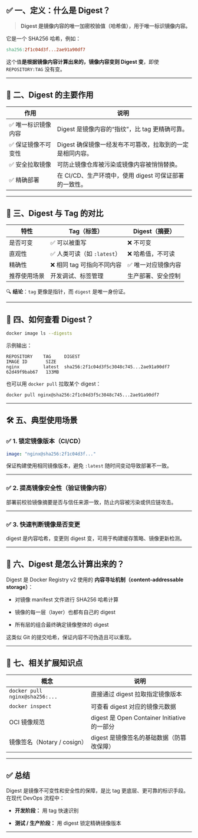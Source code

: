 ## ✅ 一、定义：什么是 Digest？

> **Digest 是镜像内容的唯一加密校验值（哈希值），用于唯一标识镜像内容。**

它是一个 SHA256 哈希，例如：

```makefile
sha256:2f1c04d3f...2ae91a90df7
```

这个值**是根据镜像内容计算出来的，镜像内容变则 Digest 变**，即使 `REPOSITORY:TAG` 没有变。

---

## 🧠 二、Digest 的主要作用

| 作用 | 说明 |
| --- | --- |
| ✅ 唯一标识镜像内容 | Digest 是镜像内容的“指纹”，比 tag 更精确可靠。 |
| ✅ 保证镜像不可变性 | Digest 确保镜像一经发布不可篡改，拉取到的一定是相同内容。 |
| ✅ 安全拉取镜像 | 可防止镜像仓库被污染或镜像内容被悄悄替换。 |
| ✅ 精确部署 | 在 CI/CD、生产环境中，使用 digest 可保证部署的一致性。 |

---

## 🧩 三、Digest 与 Tag 的对比

| 特性 | Tag（标签） | Digest（摘要） |
| --- | --- | --- |
| 是否可变 | ✅ 可以被重写 | ❌ 不可变 |
| 直观性 | ✅ 人类可读（如 `:latest`） | ❌ 哈希值，不可读 |
| 精确性 | ❌ 相同 tag 可指向不同内容 | ✅ 唯一对应镜像内容 |
| 推荐使用场景 | 开发调试、标签管理 | 生产部署、安全控制 |

🔍 **结论**：`tag` 更像是指针，而 `digest` 是唯一身份证。

---

## 🧪 四、如何查看 Digest？

```bash
docker image ls --digests
```

示例输出：

```nginx
REPOSITORY    TAG     DIGEST                                                                    IMAGE ID       SIZE
nginx         latest  sha256:2f1c04d3f5c3048c745...2ae91a90df7    62d49f9bab67   133MB
```

也可以用 `docker pull` 拉取某个 digest：

```bash
docker pull nginx@sha256:2f1c04d3f5c3048c745...2ae91a90df7
```

---

## 🛠️ 五、典型使用场景

### ✅ 1. 锁定镜像版本（CI/CD）

```yaml
image: "nginx@sha256:2f1c04d3f..."
```

保证构建使用相同镜像版本，避免 `:latest` 随时间变动导致部署不一致。

---

### ✅ 2. 提高镜像安全性（验证镜像内容）

部署前校验镜像摘要是否与信任来源一致，防止内容被污染或供应链攻击。

---

### ✅ 3. 快速判断镜像是否变更

digest 是内容哈希，变更则 digest 变，可用于构建缓存策略、镜像更新检测。

---

## 🔬 六、Digest 是怎么计算出来的？

Digest 是 Docker Registry v2 使用的 **内容寻址机制（content-addressable storage）**：

-   对镜像 manifest 文件进行 SHA256 哈希计算
    
-   镜像的每一层（layer）也都有自己的 digest
    
-   所有层的组合最终确定镜像整体的 digest
    

这类似 Git 的提交哈希，保证内容不可伪造且可以重现。

---

## 🧱 七、相关扩展知识点

| 概念 | 说明 |
| --- | --- |
| `docker pull nginx@sha256:...` | 直接通过 digest 拉取指定镜像版本 |
| `docker inspect` | 可查看 digest 对应的镜像元数据 |
| OCI 镜像规范 | digest 是 Open Container Initiative 的一部分 |
| 镜像签名（Notary / cosign） | digest 是镜像签名的基础数据（防篡改保障） |

---

## ✅ 总结

Digest 是镜像不可变性和安全性的保障，是比 tag 更底层、更可靠的标识手段。在现代 DevOps 流程中：

-   **开发阶段：** 用 tag 快速识别
    
-   **测试 / 生产阶段：** 用 digest 锁定精确镜像版本
    

---